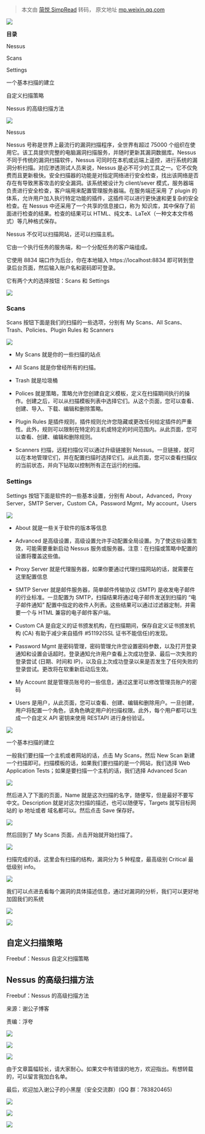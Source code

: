 > 本文由 [简悦 SimpRead](http://ksria.com/simpread/) 转码， 原文地址 [mp.weixin.qq.com](https://mp.weixin.qq.com/s?__biz=MzI2NDQyNzg1OA==&mid=2247483887&idx=1&sn=f269efcd56c8681e800f3c5c93c23da5&chksm=eaad81d2ddda08c4f66cbc77dcf2ecd93d2d1954d04203aab20bf2b5d896c86bbaf0905c27cd&scene=21#wechat_redirect)

  

![](https://mmbiz.qpic.cn/mmbiz_gif/rSyd2cclv2fkFTpkFY7gmpvKmZia33W1frUUooYP502FbS1Z6diawYToibXEuKeRQhvIHV3YZEUQ6xeNbjVGLNMnA/640?wx_fmt=gif)

  

**目录**

Nessus

Scans

Settings

一个基本扫描的建立

自定义扫描策略

Nessus 的高级扫描方法

  

![](https://mmbiz.qpic.cn/mmbiz_png/rSyd2cclv2fkFTpkFY7gmpvKmZia33W1fDVrtaR3icdeUqz7vc35mQqWFKrGZYOJOQysXeo1vBZP9iahL65rCxvHQ/640?wx_fmt=png)

Nessus

Nessus 号称是世界上最流行的漏洞扫描程序，全世界有超过 75000 个组织在使用它。该工具提供完整的电脑漏洞扫描服务，并随时更新其漏洞数据库。Nessus 不同于传统的漏洞扫描软件，Nessus 可同时在本机或远端上遥控，进行系统的漏洞分析扫描。对应渗透测试人员来说，Nessus 是必不可少的工具之一。它不仅免费而且更新极快。安全扫描器的功能是对指定网络进行安全检查，找出该网络是否存在有导致黑客攻击的安全漏洞。该系统被设计为 client/sever 模式，服务器端负责进行安全检查，客户端用来配置管理服务器端。在服务端还采用 了 plugin 的体系，允许用户加入执行特定功能的插件，这插件可以进行更快速和更复杂的安全检查。在 Nessus 中还采用了一个共享的信息接口，称为 知识库，其中保存了前面进行检查的结果。检查的结果可以 HTML、纯文本、LaTeX（一种文本文件格式）等几种格式保存。

Nessus 不仅可以扫描网站，还可以扫描主机。

它由一个执行任务的服务端，和一个分配任务的客户端组成。

它使用 8834 端口作为后台，你在本地输入 https://localhost:8834 即可转到登录后台页面，然后输入账户名和密码即可登录。

它有两个大的选择按钮：Scans 和 Settings

![](https://mmbiz.qpic.cn/mmbiz_png/rSyd2cclv2fkFTpkFY7gmpvKmZia33W1fzKyXmGnz9rbruuUFFQBKXvIjEg7KJLEJdrrTpp9Ptvop2jEC13QCrQ/640?wx_fmt=png)

### Scans

Scans 按钮下面是我们的扫描的一些选项，分别有 My Scans、All Scans、Trash、Policies、Plugin Rules 和 Scanners

![](https://mmbiz.qpic.cn/mmbiz_png/rSyd2cclv2fkFTpkFY7gmpvKmZia33W1f8syJicw6wWKkrGCB2Beq1JTjPn6VziabOthbrMAksFFibuwtOqSibmOLFg/640?wx_fmt=png)

*   My Scans 就是你的一些扫描的站点
    
*   All Scans 就是你曾经所有的扫描。
    
*   Trash 就是垃圾桶
    
*   Polices 就是策略，策略允许您创建自定义模板，定义在扫描期间执行的操作。创建之后，可以从扫描模板列表中选择它们。从这个页面，您可以查看、创建、导入、下载、编辑和删除策略。
    
*   Plugin Rules 是插件规则，插件规则允许您隐藏或更改任何给定插件的严重性。此外，规则可以限制在特定的主机或特定的时间范围内。从此页面，您可以查看、创建、编辑和删除规则。
    
*   Scanners 扫描，远程扫描仪可以通过升级链接到 Nessus。一旦链接，就可以在本地管理它们，并在配置扫描时选择它们。从此页面，您可以查看扫描仪的当前状态，并向下钻取以控制所有正在运行的扫描。
    

### Settings

Settings 按钮下面是软件的一些基本设置，分别有 About，Advanced，Proxy Server，SMTP Server，Custom CA，Password Mgmt，My account，Users

![](https://mmbiz.qpic.cn/mmbiz_png/rSyd2cclv2fkFTpkFY7gmpvKmZia33W1fmfw9M8uxuFxvMvvlp44ytce0MrCdrsA09FYv8U6cLhLeAEQl9PR9rA/640?wx_fmt=png)

*   About 就是一些关于软件的版本等信息
    
*   Advanced 是高级设置，高级设置允许手动配置全局设置。为了使这些设置生效，可能需要重新启动 Nessus 服务或服务器。注意：在扫描或策略中配置的设置将覆盖这些值。
    
*   Proxy Server 就是代理服务器，如果你要通过代理扫描网站的话，就需要在这里配置信息
    
*   SMTP Server 就是邮件服务器，简单邮件传输协议 (SMTP) 是收发电子邮件的行业标准。一旦配置为 SMTP，扫描结果将通过电子邮件发送到扫描的 “电子邮件通知” 配置中指定的收件人列表。这些结果可以通过过滤器定制，并需要一个与 HTML 兼容的电子邮件客户端。
    
*   Custom CA 是自定义的证书颁发机构，在扫描期间，保存自定义证书颁发机构 (CA) 有助于减少来自插件 #51192(SSL 证书不能信任)的发现。
    
*   Password Mgmt 是密码管理，密码管理允许您设置密码参数，以及打开登录通知和设置会话超时。登录通知允许用户查看上次成功登录、最后一次失败的登录尝试 (日期、时间和 IP)，以及自上次成功登录以来是否发生了任何失败的登录尝试。更改将在软重新启动后生效。
    
*   My Account 就是管理员账号的一些信息，通过这里可以修改管理员账户的密码
    
*   Users 是用户，从此页面，您可以查看、创建、编辑和删除用户。一旦创建，用户将配置一个角色，该角色确定用户的扫描权限。此外，每个用户都可以生成一个自定义 API 密钥来使用 RESTAPI 进行身份验证。
    

![](https://mmbiz.qpic.cn/mmbiz_png/rSyd2cclv2fkFTpkFY7gmpvKmZia33W1fDVrtaR3icdeUqz7vc35mQqWFKrGZYOJOQysXeo1vBZP9iahL65rCxvHQ/640?wx_fmt=png)

一个基本扫描的建立

一般我们要扫描一个主机或者网站的话，点击 My Scans，然后 New Scan 新建一个扫描即可。扫描模板的话，如果我们要扫描的是一个网站，我们选择 Web Application Tests；如果是要扫描一个主机的话，我们选择 Advanced Scan

![](https://mmbiz.qpic.cn/mmbiz_png/rSyd2cclv2fkFTpkFY7gmpvKmZia33W1f6U0qRboFuwQ216oBn9khexvgdETYrzl9M0LHvv9glVIwgfQCBI7pkw/640?wx_fmt=png)

然后进入了下面的页面，Name 就是这次扫描的名字，随便写，但是最好不要写中文。Description 就是对这次扫描的描述，也可以随便写，Targets 就写目标网站的 ip 地址或者 域名都可以。然后点击 Save 保存好。

![](https://mmbiz.qpic.cn/mmbiz_png/rSyd2cclv2fkFTpkFY7gmpvKmZia33W1fsYIBJP4LE7ByiaaRQYIibV4Y32zD1tlBrdSZyen11JC1nHC3EYs5b4ibQ/640?wx_fmt=png)

然后回到了 My Scans 页面，点击开始就开始扫描了。

![](https://mmbiz.qpic.cn/mmbiz_png/rSyd2cclv2fkFTpkFY7gmpvKmZia33W1fNW2b3paDz5UH0HDJnYJnKCxSBica0iayBVacxF76ARqZwGDLZJHu1iayA/640?wx_fmt=png)

扫描完成的话，这里会有扫描的结构，漏洞分为 5 种程度，最高级别 Critical 最低级别 info。

![](https://mmbiz.qpic.cn/mmbiz_png/rSyd2cclv2fkFTpkFY7gmpvKmZia33W1fSPXEnhYgBTVmlPBt9adnPiaIV8PsZ4xy5ibksibGLfGLvVhqy7TQEz3CA/640?wx_fmt=png)

我们可以点进去看每个漏洞的具体描述信息，通过对漏洞的分析，我们可以更好地加固我们的系统

![](https://mmbiz.qpic.cn/mmbiz_png/rSyd2cclv2fkFTpkFY7gmpvKmZia33W1fibUiaVCESxN9OXvj9hWXEaQnTibBcjLdpWNmplnJVACdaTWHicNAWzcUBg/640?wx_fmt=png)

![](https://mmbiz.qpic.cn/mmbiz_gif/rSyd2cclv2fkFTpkFY7gmpvKmZia33W1fPU1VAzeSBFfEO0MFJaGzHnlHukr7F0XVCfaH08vtObpRoqiaZVfSIiag/640?wx_fmt=gif)  

自定义扫描策略
-------

Freebuf：Nessus 自定义扫描策略

Nessus 的高级扫描方法
--------------

Freebuf：Nessus 的高级扫描方法

来源：谢公子博客

责编：浮夸

![](https://mmbiz.qpic.cn/mmbiz_png/rSyd2cclv2et9NHxRhN8exP4Ly6FKH9SFQtevncFtKIlfLdaxSwwqFxgkrUz1x12kPp3ueaJctagDUcyJDGJyA/640?wx_fmt=png)

  

![](https://mmbiz.qpic.cn/mmbiz_png/rSyd2cclv2et9NHxRhN8exP4Ly6FKH9SFQtevncFtKIlfLdaxSwwqFxgkrUz1x12kPp3ueaJctagDUcyJDGJyA/640?wx_fmt=png)

![](https://mmbiz.qpic.cn/mmbiz_png/rSyd2cclv2edCjiaG0xjojnN3pdR8wTrKhibQ3xVUhjlJEVqibQStgROJqic7fBuw2cJ2CQ3Muw9DTQqkgthIjZf7Q/640?wx_fmt=png)

由于文章篇幅较长，请大家耐心。如果文中有错误的地方，欢迎指出。有想转载的，可以留言我加白名单。

最后，欢迎加入谢公子的小黑屋（安全交流群）(QQ 群：783820465)

![](https://mmbiz.qpic.cn/mmbiz_gif/rSyd2cclv2et9NHxRhN8exP4Ly6FKH9SjCxEtGic0gSRL5ibeQyZWEGNKLmnd6Um2Vua5GK4DaxsSq08ZuH4Avew/640?wx_fmt=gif)

![](https://mmbiz.qpic.cn/mmbiz_png/rSyd2cclv2et9NHxRhN8exP4Ly6FKH9SFQtevncFtKIlfLdaxSwwqFxgkrUz1x12kPp3ueaJctagDUcyJDGJyA/640?wx_fmt=png)

  

![](https://mmbiz.qpic.cn/mmbiz_png/rSyd2cclv2et9NHxRhN8exP4Ly6FKH9SFQtevncFtKIlfLdaxSwwqFxgkrUz1x12kPp3ueaJctagDUcyJDGJyA/640?wx_fmt=png)